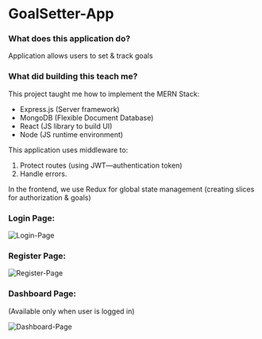 # GoalSetter-App
<h3>What does this application do?</h3>
Application allows users to set &amp; track goals

<h3>What did building this teach me?</h3>
This project taught me how to implement the MERN Stack:

- Express.js (Server framework)
- MongoDB (Flexible Document Database)
- React (JS library to build UI)
- Node (JS runtime environment)

This application uses middleware to:
1. Protect routes (using JWT—authentication token)
2. Handle errors.

In the frontend, we use Redux for global state management (creating slices for authorization & goals)

<h3>Login Page:</h3>

![Login-Page](https://user-images.githubusercontent.com/76006857/157736926-059c794f-6a7e-4294-9651-715c07ffc1e8.PNG)


<h3>Register Page:</h3>

![Register-Page](https://user-images.githubusercontent.com/76006857/157736934-71df3635-4cc5-4d4d-bc92-eef31596fb48.PNG)


<h3>Dashboard Page:</h3> (Available only when user is logged in)

![Dashboard-Page](https://user-images.githubusercontent.com/76006857/157736879-b11ab061-af76-475d-8e1e-6b20f140d96a.PNG)

